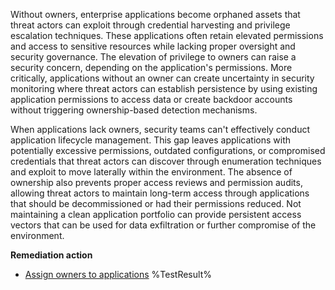 Without owners, enterprise applications become orphaned assets that threat actors can exploit through credential harvesting and privilege escalation techniques. These applications often retain elevated permissions and access to sensitive resources while lacking proper oversight and security governance. The elevation of privilege to owners can raise a security concern, depending on the application's permissions. More critically, applications without an owner can create uncertainty in security monitoring where threat actors can establish persistence by using existing application permissions to access data or create backdoor accounts without triggering ownership-based detection mechanisms.

When applications lack owners, security teams can't effectively conduct application lifecycle management. This gap leaves applications with potentially excessive permissions, outdated configurations, or compromised credentials that threat actors can discover through enumeration techniques and exploit to move laterally within the environment. The absence of ownership also prevents proper access reviews and permission audits, allowing threat actors to maintain long-term access through applications that should be decommissioned or had their permissions reduced. Not maintaining a clean application portfolio can provide persistent access vectors that can be used for data exfiltration or further compromise of the environment.

**Remediation action**

- [Assign owners to applications](https://learn.microsoft.com/en-us/entra/identity/enterprise-apps/assign-app-owners?wt.mc_id=zerotrustrecommendations_automation_content_cnl_csasci)<!--- Results --->
%TestResult%

